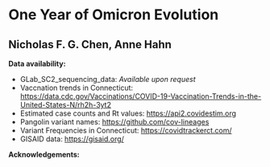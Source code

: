 # **One Year of Omicron Evolution**

## Nicholas F. G. Chen, Anne Hahn

**Data availability:**  
- GLab_SC2_sequencing_data: _Available upon request_
- Vaccnation trends in Connecticut: https://data.cdc.gov/Vaccinations/COVID-19-Vaccination-Trends-in-the-United-States-N/rh2h-3yt2 
- Estimated case counts and Rt values: https://api2.covidestim.org 
- Pangolin variant names: https://github.com/cov-lineages 
- Variant Frequencies in Connecticut: https://covidtrackerct.com/ 
- GISAID data: https://gisaid.org/ 

**Acknowledgements:**
